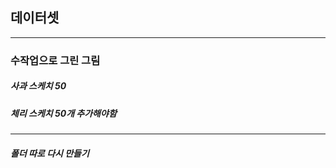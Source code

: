 ## 데이터셋
----------
### 수작업으로 그린 그림
##### 사과 스케치 50
##### 체리 스케치 50개 추가해야함
----------
##### 폴더 따로 다시 만들기
